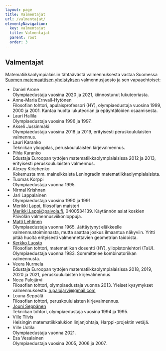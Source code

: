```yaml
---
layout: page
title: Valmentajat
url: /valmentajat/
eleventyNavigation:
  key: valmentajat
  title: Valmentajat
  parent: root
  order: 3
---
```

## Valmentajat

Matematiikkaolympialaisiin tähtäävästä valmennuksesta vastaa Suomessa
[Suomen matemaattisen yhdistyksen][smy] valmennusjaosto ja sen vapaaehtoiset:

*  Daniel Arone<br/>
   Olympiaedustaja vuosina 2020 ja 2021, kiinnostunut lukuteoriasta.
*  Anne-Maria Ernvall-Hytönen<br/>
   Filosofian tohtori, apulaisprofessori (HY), olympiaedustaja vuosina 1999, 2000 ja 2001.
   Kantaa huolta lukuteorian ja epäyhtälöiden osaamisesta.
*  Lauri Hallila<br/> Olympiaedustaja vuosina 1996 ja 1997.
*  Akseli Jussinmäki<br/> Olympiaedustaja vuosina 2018 ja 2019, erityisesti peruskoululaisten valmennus.
*  Lauri Karanko <br/> Tekniikan ylioppilas, peruskoululaisten kirjevalmennus.
*  Pihla Karanko <br/> Edustaja Euroopan tyttöjen matematiikkaolympialaisissa 2012 ja 2013, erityisesti peruskoululaisten valmennus.
*  Alexey Kirichenko<br/>
   Kokemusta mm. maineikkaista Leningradin matematiikkaolympialaisista.
*  Tuomas Korppi<br/>
   Olympiaedustaja vuonna 1995.
*  Nirmal Krishnan<br/>
*  Jari Lappalainen<br/> Olympiaedustaja vuosina 1990 ja 1991.
*  Merikki Lappi, filosofian maisteri<br/>
   Merikki.Lappi@paivola.fi, 0400534139.
   Käytännön asiat koskien Päivölän valmennusviikonloppuja.
*  [Matti Lehtinen][matti]<br/>
   Olympiaedustaja vuonna 1965. Jättäytynyt eläkkeelle valmennustoiminnasta, mutta saattaa joskus ilmaantua näkyviin.
   Yritti pitää huolta erityisesti valmennettavien geometrian taidoista.
*  [Kerkko Luosto][kluosto]<br/>
   Filosofian tohtori, matematiikan dosentti (HY), yliopistonlehtori (TaU).
   Olympiaedustaja vuonna 1983.
   Sommittelee kombinatoriikan valmennusta.
*  Veera Nurmela<br/> Edustaja Euroopan tyttöjen matematiikkaolympialaisissa 2018, 2019, 2020 ja 2021, peruskoululaisten kirjevalmennus.
*  Neea Palojärvi<br/> Filosofian tohtori, olympiaedustaja vuonna 2013.
   Yleiset kysymykset valmennuksesta: n.palojarvi@gmail.com
*  Louna Seppälä<br/>
   Filosofian tohtori, peruskoululaisten kirjevalmennus.
*  [Jouni Seppänen][jks]<br/> Tekniikan tohtori, olympiaedustaja vuosina 1994 ja 1995.
*  Ville Tilvis<br/>
   Helsingin matematiikkalukion linjanjohtaja, Harppi-projektin vetäjä.
*  Ville Uotila<br/>
   Olympiaedustaja vuonna 2021.
*  Esa Vesalainen<br/>
   Olympiaedustaja vuosina 2005, 2006 ja 2007.

[smy]: http://www.matemaattinenyhdistys.fi/
[ahonkela]: http://www.iki.fi/ahonkela/
[matti]: http://www.elisanet.fi/matti.t.lehtinen/
[kluosto]: https://www.tuni.fi/fi/kerkko-luosto
[jks]: http://www.iki.fi/jks/

<!--
*  Otte Heinävaara<br/> Olympiaedustaja vuosina 2012 ja 2013.
*  Asla Heiskanen<br/> Olympiaedustaja vuonna 2020.
*  Olli Hirviniemi<br/>Olympiaedustaja vuosina 2010 ja 2011.
*  [Antti Honkela][ahonkela]<br/> Olympiaedustaja vuonna 1997.
*  Olli Järviniemi<br/> Olympiaedustaja vuosina 2017, 2018 ja 2019.
*  Jaakko Seppälä<br/>
   Filosofian maisteri, edustaja Pohjoismaisessa matematiikkakilpailussa 2007.
*  Joni Teräväinen<br/> Filosofian tohtori, olympiaedustaja vuosina 2011, 2012 ja 2013.

